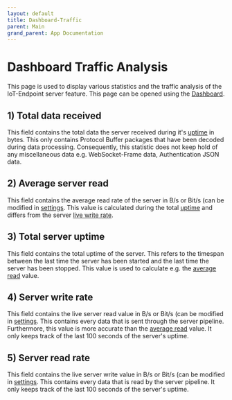 ```yaml
---
layout: default
title: Dashboard-Traffic
parent: Main
grand_parent: App Documentation
---
```


# Dashboard Traffic Analysis

This page is used to display various statistics and the traffic analysis of the IoT-Endpoint server feature. This page can be opened using the [Dashboard](./dashboard.md).

## 1) Total data received

This field contains the total data the server received during it's [uptime](#3-total-server-uptime) in bytes. This only contains Protocol Buffer packages that have been decoded during data processing. Consequently, this statistic does not keep hold of any miscellaneous data e.g. WebSocket-Frame data, Authentication JSON data.

## 2) Average server read

This field contains the average read rate of the server in B/s or Bit/s (can be modified in [settings](../settings/settings_general.md). This value is calculated during the total [uptime](#3-total-server-uptime) and differs from the server [live write rate](#4-server-write-rate).

## 3) Total server uptime

This field contains the total uptime of the server. This refers to the timespan between the last time the server has been started and the last time the server has been stopped. This value is used to calculate e.g. the [average read](#2-average-server-read) value.

## 4) Server write rate

This field contains the live server read value in B/s or Bit/s (can be modified in [settings](../settings/settings_general.md). This contains every data that is sent through the server pipeline. Furthermore, this value is more accurate than the [average read](#2-average-server-read) value. It only keeps track of the last 100 seconds of the server's uptime.

## 5) Server read rate

This field contains the live server write value in B/s or Bit/s (can be modified in [settings](../settings/settings_general.md). This contains every data that is read by the server pipeline. It only keeps track of the last 100 seconds of the server's uptime.